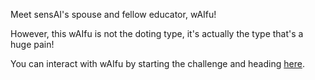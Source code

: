 Meet sensAI's spouse and fellow educator, wAIfu!

However, this wAIfu is not the doting type, it's actually the type that's a huge pain!

You can interact with wAIfu by starting the challenge and heading [here](/workspace/challenge).
